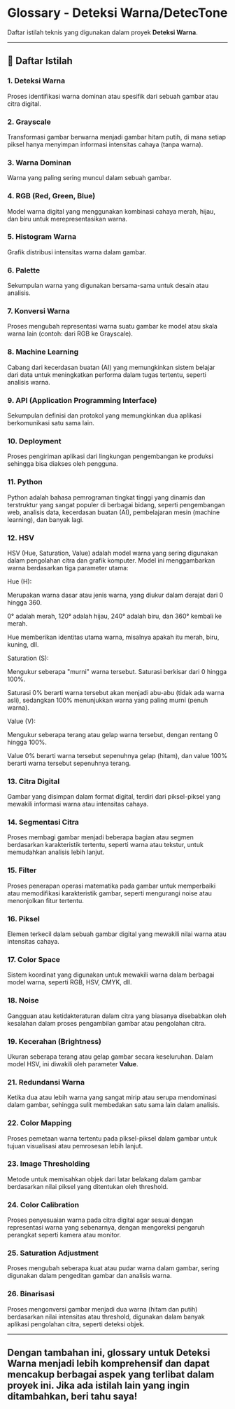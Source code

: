 # Glossary - Deteksi Warna/DetecTone

Daftar istilah teknis yang digunakan dalam proyek **Deteksi Warna**.

---

## 🧩 Daftar Istilah

### 1. Deteksi Warna
Proses identifikasi warna dominan atau spesifik dari sebuah gambar atau citra digital.

### 2. Grayscale
Transformasi gambar berwarna menjadi gambar hitam putih, di mana setiap piksel hanya menyimpan informasi intensitas cahaya (tanpa warna).

### 3. Warna Dominan
Warna yang paling sering muncul dalam sebuah gambar.

### 4. RGB (Red, Green, Blue)
Model warna digital yang menggunakan kombinasi cahaya merah, hijau, dan biru untuk merepresentasikan warna.

### 5. Histogram Warna
Grafik distribusi intensitas warna dalam gambar.

### 6. Palette
Sekumpulan warna yang digunakan bersama-sama untuk desain atau analisis.

### 7. Konversi Warna
Proses mengubah representasi warna suatu gambar ke model atau skala warna lain (contoh: dari RGB ke Grayscale).

### 8. Machine Learning
Cabang dari kecerdasan buatan (AI) yang memungkinkan sistem belajar dari data untuk meningkatkan performa dalam tugas tertentu, seperti analisis warna.

### 9. API (Application Programming Interface)
Sekumpulan definisi dan protokol yang memungkinkan dua aplikasi berkomunikasi satu sama lain.

### 10. Deployment
Proses pengiriman aplikasi dari lingkungan pengembangan ke produksi sehingga bisa diakses oleh pengguna.

### 11. Python 
Python adalah bahasa pemrograman tingkat tinggi yang dinamis dan terstruktur yang sangat populer di berbagai bidang, seperti pengembangan web, analisis data, kecerdasan buatan (AI), pembelajaran mesin (machine learning), dan banyak lagi.

### 12. HSV
HSV (Hue, Saturation, Value) adalah model warna yang sering digunakan dalam pengolahan citra dan grafik komputer. Model ini menggambarkan warna berdasarkan tiga parameter utama:

Hue (H):

Merupakan warna dasar atau jenis warna, yang diukur dalam derajat dari 0 hingga 360.

0° adalah merah, 120° adalah hijau, 240° adalah biru, dan 360° kembali ke merah.

Hue memberikan identitas utama warna, misalnya apakah itu merah, biru, kuning, dll.

Saturation (S):

Mengukur seberapa "murni" warna tersebut. Saturasi berkisar dari 0 hingga 100%.

Saturasi 0% berarti warna tersebut akan menjadi abu-abu (tidak ada warna asli), sedangkan 100% menunjukkan warna yang paling murni (penuh warna).

Value (V):

Mengukur seberapa terang atau gelap warna tersebut, dengan rentang 0 hingga 100%.

Value 0% berarti warna tersebut sepenuhnya gelap (hitam), dan value 100% berarti warna tersebut sepenuhnya terang.

### 13. Citra Digital
Gambar yang disimpan dalam format digital, terdiri dari piksel-piksel yang mewakili informasi warna atau intensitas cahaya.

### 14. Segmentasi Citra
Proses membagi gambar menjadi beberapa bagian atau segmen berdasarkan karakteristik tertentu, seperti warna atau tekstur, untuk memudahkan analisis lebih lanjut.

### 15. Filter
Proses penerapan operasi matematika pada gambar untuk memperbaiki atau memodifikasi karakteristik gambar, seperti mengurangi noise atau menonjolkan fitur tertentu.

### 16. Piksel
Elemen terkecil dalam sebuah gambar digital yang mewakili nilai warna atau intensitas cahaya.

### 17. Color Space
Sistem koordinat yang digunakan untuk mewakili warna dalam berbagai model warna, seperti RGB, HSV, CMYK, dll.

### 18. Noise
Gangguan atau ketidakteraturan dalam citra yang biasanya disebabkan oleh kesalahan dalam proses pengambilan gambar atau pengolahan citra.

### 19. Kecerahan (Brightness)
Ukuran seberapa terang atau gelap gambar secara keseluruhan. Dalam model HSV, ini diwakili oleh parameter **Value**.

### 21. **Redundansi Warna**
Ketika dua atau lebih warna yang sangat mirip atau serupa mendominasi dalam gambar, sehingga sulit membedakan satu sama lain dalam analisis.

### 22. **Color Mapping**
Proses pemetaan warna tertentu pada piksel-piksel dalam gambar untuk tujuan visualisasi atau pemrosesan lebih lanjut.

### 23. **Image Thresholding**
Metode untuk memisahkan objek dari latar belakang dalam gambar berdasarkan nilai piksel yang ditentukan oleh threshold.

### 24. **Color Calibration**
Proses penyesuaian warna pada citra digital agar sesuai dengan representasi warna yang sebenarnya, dengan mengoreksi pengaruh perangkat seperti kamera atau monitor.

### 25. **Saturation Adjustment**
Proses mengubah seberapa kuat atau pudar warna dalam gambar, sering digunakan dalam pengeditan gambar dan analisis warna.

### 26. **Binarisasi**
Proses mengonversi gambar menjadi dua warna (hitam dan putih) berdasarkan nilai intensitas atau threshold, digunakan dalam banyak aplikasi pengolahan citra, seperti deteksi objek.

---

Dengan tambahan ini, glossary untuk **Deteksi Warna** menjadi lebih komprehensif dan dapat mencakup berbagai aspek yang terlibat dalam proyek ini. Jika ada istilah lain yang ingin ditambahkan, beri tahu saya!
---


